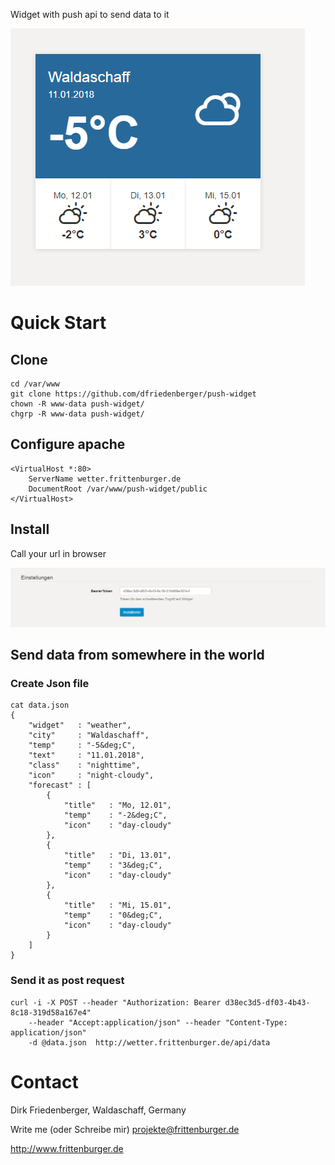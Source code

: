 Widget with push api to send data to it

![widget](widget.png)


# Quick Start

## Clone 
```
cd /var/www
git clone https://github.com/dfriedenberger/push-widget
chown -R www-data push-widget/
chgrp -R www-data push-widget/
```

## Configure apache
```
<VirtualHost *:80>
    ServerName wetter.frittenburger.de
    DocumentRoot /var/www/push-widget/public
</VirtualHost>
```

## Install
Call your url in browser

![install](install.png)

## Send data from somewhere in the world
### Create Json file 
```
cat data.json
{
    "widget"   : "weather",
	"city"     : "Waldaschaff",
	"temp"     : "-5&deg;C",
	"text"     : "11.01.2018",
	"class"    : "nighttime",
	"icon"     : "night-cloudy",
	"forecast" : [
		{
			"title"   : "Mo, 12.01",
			"temp"    : "-2&deg;C",
			"icon"    : "day-cloudy"
		},
		{
			"title"   : "Di, 13.01",
			"temp"    : "3&deg;C",
			"icon"    : "day-cloudy"
		},
		{
			"title"   : "Mi, 15.01",
			"temp"    : "0&deg;C",
			"icon"    : "day-cloudy"
		}
	]
}
```

### Send it as post request
```
curl -i -X POST --header "Authorization: Bearer d38ec3d5-df03-4b43-8c18-319d58a167e4" 
	--header "Accept:application/json" --header "Content-Type: application/json" 
	-d @data.json  http://wetter.frittenburger.de/api/data
```

# Contact
Dirk Friedenberger, Waldaschaff, Germany

Write me (oder Schreibe mir)
projekte@frittenburger.de

http://www.frittenburger.de 

